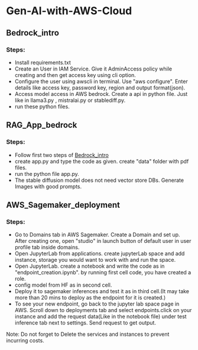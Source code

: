 # Gen-AI-with-AWS-Cloud
## Bedrock_intro
### Steps:  
- Install requirements.txt   
- Create an User in IAM Service. Give it AdminAccess policy while creating and then get access key using cli option.
- Configure the user using awscli in terminal. Use "aws configure". Enter details like access key, password key, region and output format(json). 
- Access model access in AWS bedrock. Create a api in python file. Just like in llama3.py , mistralai.py or stablediff.py.
- run these python files.

## RAG_App_bedrock
### Steps:
- Follow first two steps of [Bedrock_intro](#Bedrock_intro)
- create app.py and type the code as given. create "data" folder with pdf files. 
- run the python file app.py.
- The stable diffusion model does not need vector store DBs. Generate Images with good prompts.

## AWS_Sagemaker_deployment
### Steps:
- Go to Domains tab in AWS Sagemaker. Create a Domain and set up. After creating one, open "studio" in launch button of default user in user profile tab inside domains.
- Open JupyterLab from applications. create jupyterLab space and add instance, storage you would want to work with and run the space.
- Open JupyterLab. create a notebook and write the code as in "endpoint_creation.ipynb". by running first cell code, you have created a role.
- config model from HF as in second cell.
- Deploy it to sagemaker inferences and test it as in third cell.(It may take more than 20 mins to deploy as the endpoint for it is created.)
- To see your new endpoint, go back to the jupyter lab space page in AWS. Scroll down to deployments tab and select endpoints.click on your instance and add the request data(Like in the notebook file) under test inference tab next to settings. Send request to get output.


Note: Do not forget to Delete the services and instances to prevent incurring costs.